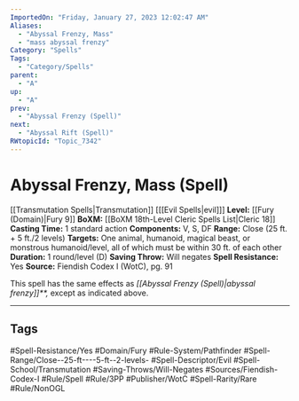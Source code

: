 ```yaml
---
ImportedOn: "Friday, January 27, 2023 12:02:47 AM"
Aliases:
  - "Abyssal Frenzy, Mass"
  - "mass abyssal frenzy"
Category: "Spells"
Tags:
  - "Category/Spells"
parent:
  - "A"
up:
  - "A"
prev:
  - "Abyssal Frenzy (Spell)"
next:
  - "Abyssal Rift (Spell)"
RWtopicId: "Topic_7342"
---
```

# Abyssal Frenzy, Mass (Spell)

[[Transmutation Spells|Transmutation]] \[[[Evil Spells|evil]]]
**Level:** [[Fury (Domain)|Fury 9]]
**BoXM:** [[BoXM 18th-Level Cleric Spells List|Cleric 18]]
**Casting Time:** 1 standard action
**Components:** V, S, DF
**Range:** Close (25 ft. + 5 ft./2 levels)
**Targets:** One animal, humanoid, magical beast, or monstrous humanoid/level, all of which must be within 30 ft. of each other
**Duration:** 1 round/level (D)
**Saving Throw:** Will negates
**Spell Resistance:** Yes
**Source:** Fiendish Codex I (WotC), pg. 91

This spell has the same effects as *[[Abyssal Frenzy (Spell)|abyssal frenzy]]**,* except as indicated above.

---
## Tags
#Spell-Resistance/Yes #Domain/Fury #Rule-System/Pathfinder #Spell-Range/Close--25-ft----5-ft--2-levels- #Spell-Descriptor/Evil #Spell-School/Transmutation #Saving-Throws/Will-Negates #Sources/Fiendish-Codex-I #Rule/Spell #Rule/3PP #Publisher/WotC #Spell-Rarity/Rare #Rule/NonOGL

